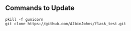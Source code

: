 ## Commands to Update
``` pkill -f gunicorn ```<br>
``` git clone https://github.com/AlbinJohns/flask_test.git ```

